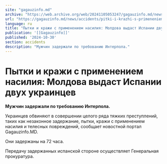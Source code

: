 ```yaml
---
site: "gagauzinfo.md"
archive: "https://web.archive.org/web/20241105053247/gagauzinfo.md/news/accidents/pitki-i-krazhi-s-primeneniem-nasiliya-moldova-vidast-ispanii-dvuh-ukraintsev"
url: "https://gagauzinfo.md/news/accidents/pitki-i-krazhi-s-primeneniem-nasiliya-moldova-vidast-ispanii-dvuh-ukraintsev"
language: ru
title: "Пытки и кражи с применением насилия: Молдова выдаст Испании двух украинцев"
publication: '[[Gagauzinfo]]'
published: '2024-10-30'
section: accidents
description: "Мужчин задержали по требованию Интерпола."
---
```


# Пытки и кражи с применением насилия: Молдова выдаст Испании двух украинцев

**Мужчин задержали по требованию Интерпола.**

Украинцев обвиняют в совершении целого ряда тяжких преступлений, таких как незаконное задержание, пытки, кражи с применением насилия и телесных повреждений, сообщает новостной портал Gagauzinfo.MD.

Они задержаны на 72 часа.

Передачу задержанных испанской стороне осуществляет Генеральная прокуратура.